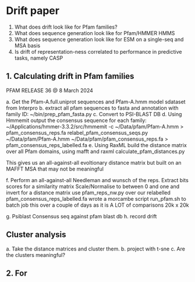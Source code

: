 # Drift paper

1. What does drift look like for Pfam families?
2. What does sequence generation look like for Pfam/HMMER HMMS
3. What does sequence generation look like for ESM on a single-seq and MSA basis
4. Is drift of representation-ness correlated to performance in predictive tasks, namely CASP 

## 1. Calculating drift in Pfam families

PFAM RELEASE 36 @ 8 March 2024

a. Get the Pfam-A.full.uniprot sequences and Pfam-A.hmm model sdataset from Interpro
b. extract all pfam sequences to fasta and annotation with family ID: ~/bin/prep_pfam_fasta.py
c. Convert to PSI-BLAST DB
d. Using Hmmemit output the consensus sequence for each family: 
   ~/Applications/hmmer-3.3.2/src/hmmemit -c ~/Data/pfam/Pfam-A.hmm > pfam_consensus_reps.fa
   relabel_pfam_consensus_seqs.py ~/Data/pfam/Pfam-A.hmm ~/Data/pfam/pfam_consensus_reps.fa > pfam_consensus_reps_labelled.fa
e. Using RaxML build the distance matrix over all Pfam domains, using mafft and raxml
   calculate_pfam_distances.py

   This gives us an all-against-all evoltionary distance matrix but built on an MAFFT MSA that may not be meaningful

f. Perform an all-against-all Needleman and wunsch of the reps. Extract bits scores for a similarity matrix Scale/Normalise to between 0 and one and invert for a distance matrix
   use pfam_reps_nw.py over our relabelled pfam_consensus_reps_labelled.fa
   wrote a morcambe script run_pfam.sh to batch job this over a couple of days as it is A LOT of comparisons 20k x 20k


g. Psiblast Consensus seq against pfam blast db
h. record drift

## Cluster analysis

a. Take the distance matrices and cluster them.
b. project with t-sne
c. Are the clusters meaningful?

## 2. For 
